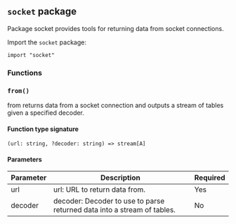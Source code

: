 ## `socket` package

Package socket provides tools for returning data from socket connections.

Import the `socket` package:

```flux
import "socket"
```

### Functions

### `from()`

from returns data from a socket connection and outputs a stream of tables
given a specified decoder.

#### Function type signature

```flux
(url: string, ?decoder: string) => stream[A]
```

#### Parameters

| Parameter | Description | Required |
| --- | --- | --- |
| url | url: URL to return data from. | Yes |
| decoder | decoder: Decoder to use to parse returned data into a stream of tables. | No |
